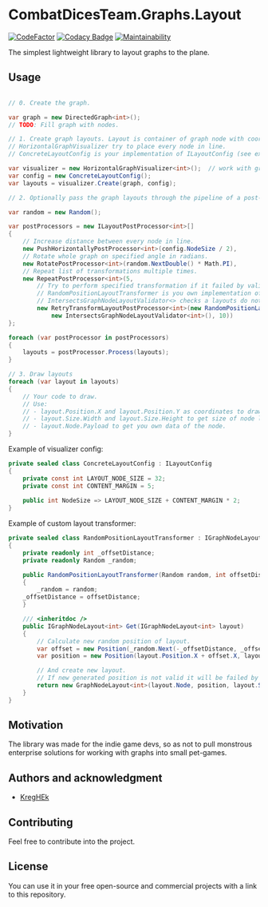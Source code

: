 # CombatDicesTeam.Graphs.Layout

[![CodeFactor](https://www.codefactor.io/repository/github/kreghek/combatdicesteam.graphs.layout/badge)](https://www.codefactor.io/repository/github/kreghek/combatdicesteam.graphs.layout)
[![Codacy Badge](https://app.codacy.com/project/badge/Grade/93de79ed27d9455fb7785c38d180d142)](https://app.codacy.com/gh/kreghek/CombatDicesTeam.Graphs.Layout/dashboard?utm_source=gh&utm_medium=referral&utm_content=&utm_campaign=Badge_grade)
[![Maintainability](https://api.codeclimate.com/v1/badges/df5218ca651f07ca09ce/maintainability)](https://codeclimate.com/github/kreghek/CombatDicesTeam.Graphs.Layout/maintainability)

The simplest lightweight library to layout graphs to the plane.

## Usage

```c#

// 0. Create the graph.

var graph = new DirectedGraph<int>();
// TODO: Fill graph with nodes.

// 1. Create graph layouts. Layout is container of graph node with coordinates.
// HorizontalGraphVisualizer try to place every node in line.
// ConcreteLayoutConfig is your implementation of ILayoutConfig (see example below).

var visualizer = new HorizontalGraphVisualizer<int>();  // work with graph of integers.
var config = new ConcreteLayoutConfig();
var layouts = visualizer.Create(graph, config);

// 2. Optionally pass the graph layouts through the pipeline of a post-processors.

var random = new Random();

var postProcessors = new ILayoutPostProcessor<int>[]
{
    // Increase distance between every node in line.
    new PushHorizontallyPostProcessor<int>(config.NodeSize / 2),
	// Rotate whole graph on specified angle in radians.
    new RotatePostProcessor<int>(random.NextDouble() * Math.PI),
	// Repeat list of transformations multiple times.
    new RepeatPostProcessor<int>(5,
	    // Try to perform specified transformation if it failed by validation.
		// RandomPositionLayoutTransformer is you own implementation of IGraphNodeLayoutTransformer<>.
		// IntersectsGraphNodeLayoutValidator<> checks a layouts do not intersects.
        new RetryTransformLayoutPostProcessor<int>(new RandomPositionLayoutTransformer(random, config.NodeSize / 2),
            new IntersectsGraphNodeLayoutValidator<int>(), 10))
};

foreach (var postProcessor in postProcessors)
{
    layouts = postProcessor.Process(layouts);
}

// 3. Draw layouts
foreach (var layout in layouts)
{
    // Your code to draw.
	// Use:
	// - layout.Position.X and layout.Position.Y as coordinates to draw.
	// - layout.Size.Width and layout.Size.Height to get size of node layout.
	// - layout.Node.Payload to get you own data of the node.
}
```

Example of visualizer config:

```c#
private sealed class ConcreteLayoutConfig : ILayoutConfig
{
    private const int LAYOUT_NODE_SIZE = 32;
    private const int CONTENT_MARGIN = 5;
    
    public int NodeSize => LAYOUT_NODE_SIZE + CONTENT_MARGIN * 2;
}
```

Example of custom layout transformer:

```c#
private sealed class RandomPositionLayoutTransformer : IGraphNodeLayoutTransformer<int>
{
    private readonly int _offsetDistance;
    private readonly Random _random;

    public RandomPositionLayoutTransformer(Random random, int offsetDistance)
    {
        _random = random;
	_offsetDistance = offsetDistance;
    }

    /// <inheritdoc />
    public IGraphNodeLayout<int> Get(IGraphNodeLayout<int> layout)
    {
	    // Calculate new random position of layout.
        var offset = new Position(_random.Next(-_offsetDistance, _offsetDistance), _random.Next(-_offsetDistance, _offsetDistance));
        var position = new Position(layout.Position.X + offset.X, layout.Position.Y + offset.Y);

        // And create new layout.
		// If new generated position is not valid it will be failed by validation above.
        return new GraphNodeLayout<int>(layout.Node, position, layout.Size);
    }
}
```

## Motivation

The library was made for the indie game devs, so as not to pull monstrous enterprise solutions for working with graphs into small pet-games.

## Authors and acknowledgment

*    [KregHEk](https://github.com/kreghek)

## Contributing

Feel free to contribute into the project.

## License

You can use it in your free open-source and commercial projects with a link to this repository.
